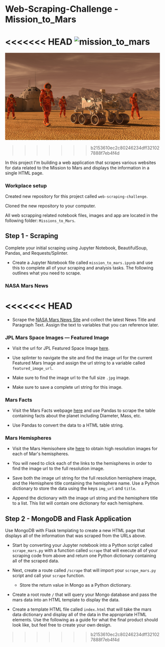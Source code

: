 # Web-Scraping-Challenge - Mission_to_Mars

<<<<<<< HEAD
![mission_to_mars](Missions_to_Mars/Images/mission_to_mars.png)
=======
![mission_to_mars](Mission_to_Mars/Images/mission_to_mars.png)


>>>>>>> b2153610ec2c80246234dff321027888f7eb4f4d

In this project I'm building a web application that scrapes various websites for data related to the Mission to Mars and displays the information in a single HTML page.

### Workplace setup

Created new repository for this project called `web-scraping-challenge`.

Cloned the new repository to your computer.

All web scrapping related notebook files, images and app are located in the following folder: `Missions_to_Mars`.

## Step 1 - Scraping

Complete your initial scraping using Jupyter Notebook, BeautifulSoup, Pandas, and Requests/Splinter.

* Create a Jupyter Notebook file called `mission_to_mars.ipynb` and use this to complete all of your scraping and analysis tasks. The following outlines what you need to scrape.

### NASA Mars News
<<<<<<< HEAD
=======

* Scrape the [NASA Mars News Site](https://redplanetscience.com/) and collect the latest News Title and Paragraph Text. Assign the text to variables that you can reference later.

### JPL Mars Space Images — Featured Image

* Visit the url for JPL Featured Space Image [here](https://spaceimages-mars.com/).

* Use splinter to navigate the site and find the image url for the current Featured Mars Image and assign the url string to a variable called `featured_image_url`.

* Make sure to find the image url to the full size `.jpg` image.

* Make sure to save a complete url string for this image.

### Mars Facts

* Visit the Mars Facts webpage [here](https://galaxyfacts-mars.com/) and use Pandas to scrape the table containing facts about the planet including Diameter, Mass, etc.

* Use Pandas to convert the data to a HTML table string.

### Mars Hemispheres

* Visit the Mars Hemisohere site [here](https://marshemispheres.com/) to obtain high resolution images for each of Mar's hemispheres.

* You will need to click each of the links to the hemispheres in order to find the image url to the full resolution image.

* Save both the image url string for the full resolution hemisphere image, and the Hemisphere title containing the hemisphere name. Use a Python dictionary to store the data using the keys `img_url` and `title`.

* Append the dictionary with the image url string and the hemisphere title to a list. This list will contain one dictionary for each hemisphere.


## Step 2 - MongoDB and Flask Application

Use MongoDB with Flask templating to create a new HTML page that displays all of the information that was scraped from the URLs above.

* Start by converting your Jupyter notebook into a Python script called `scrape_mars.py` with a function called `scrape` that will execute all of your scraping code from above and return one Python dictionary containing all of the scraped data.

* Next, create a route called `/scrape` that will import your `scrape_mars.py` script and call your `scrape` function.

  * Store the return value in Mongo as a Python dictionary.

* Create a root route `/` that will query your Mongo database and pass the mars data into an HTML template to display the data.

* Create a template HTML file called `index.html` that will take the mars data dictionary and display all of the data in the appropriate HTML elements. Use the following as a guide for what the final product should look like, but feel free to create your own design.






>>>>>>> b2153610ec2c80246234dff321027888f7eb4f4d
